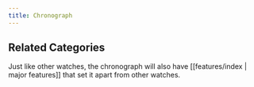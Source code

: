 ```yaml
---
title: Chronograph
---
```

## Related Categories ##

Just like other watches, the chronograph will also have [[features/index | major features]] that set it apart from other watches.